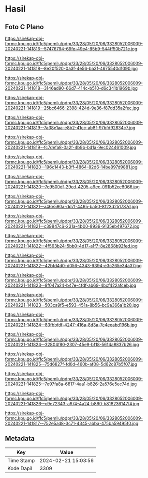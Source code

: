 # Hasil

## Foto C Plano

https://sirekap-obj-formc.kpu.go.id/ffc5/pemilu/pdpr/33/28/05/20/06/3328052006009-20240221-141816--57476794-69fe-49e4-85b9-544ff50b721e.jpg

https://sirekap-obj-formc.kpu.go.id/ffc5/pemilu/pdpr/33/28/05/20/06/3328052006009-20240221-141818--8e20f520-0a3f-4e56-ba3f-4675540d1090.jpg

https://sirekap-obj-formc.kpu.go.id/ffc5/pemilu/pdpr/33/28/05/20/06/3328052006009-20240221-141818--3146ad90-66d7-414c-b510-d6c341b1969b.jpg

https://sirekap-obj-formc.kpu.go.id/ffc5/pemilu/pdpr/33/28/05/20/06/3328052006009-20240221-141819--25bc6466-2398-424d-9e36-f87dd35a2fec.jpg

https://sirekap-obj-formc.kpu.go.id/ffc5/pemilu/pdpr/33/28/05/20/06/3328052006009-20240221-141819--7a38e1aa-e8b2-41cc-ab8f-97bfd92834c7.jpg

https://sirekap-obj-formc.kpu.go.id/ffc5/pemilu/pdpr/33/28/05/20/06/3328052006009-20240221-141819--fc7defa8-0a2f-4b9b-bd1a-9ec024461009.jpg

https://sirekap-obj-formc.kpu.go.id/ffc5/pemilu/pdpr/33/28/05/20/06/3328052006009-20240221-141820--196c1443-b3ff-4864-82d6-14be897d9881.jpg

https://sirekap-obj-formc.kpu.go.id/ffc5/pemilu/pdpr/33/28/05/20/06/3328052006009-20240221-141820--7c9500df-29cd-4205-a9ec-091b52ce8066.jpg

https://sirekap-obj-formc.kpu.go.id/ffc5/pemilu/pdpr/33/28/05/20/06/3328052006009-20240221-141821--a46e590a-dd7f-4495-ba50-8123d251787d.jpg

https://sirekap-obj-formc.kpu.go.id/ffc5/pemilu/pdpr/33/28/05/20/06/3328052006009-20240221-141821--c39847c6-231a-4b00-8939-9135eb497672.jpg

https://sirekap-obj-formc.kpu.go.id/ffc5/pemilu/pdpr/33/28/05/20/06/3328052006009-20240221-141822--4f563b24-5bb0-4d17-a1f7-8e2868b92fed.jpg

https://sirekap-obj-formc.kpu.go.id/ffc5/pemilu/pdpr/33/28/05/20/06/3328052006009-20240221-141822--42bfd4d0-d056-4343-9394-e3c265e34a37.jpg

https://sirekap-obj-formc.kpu.go.id/ffc5/pemilu/pdpr/33/28/05/20/06/3328052006009-20240221-141823--8f047a24-b47e-4fdf-ab69-4bcf422afceb.jpg

https://sirekap-obj-formc.kpu.go.id/ffc5/pemilu/pdpr/33/28/05/20/06/3328052006009-20240221-141823--503ca9f5-e593-451a-8b56-bc9a366a1b20.jpg

https://sirekap-obj-formc.kpu.go.id/ffc5/pemilu/pdpr/33/28/05/20/06/3328052006009-20240221-141824--83fbbfdf-4247-416a-8d3a-7c4eeabd196b.jpg

https://sirekap-obj-formc.kpu.go.id/ffc5/pemilu/pdpr/33/28/05/20/06/3328052006009-20240221-141824--32804f80-2307-45e9-bf18-5614a8837b26.jpg

https://sirekap-obj-formc.kpu.go.id/ffc5/pemilu/pdpr/33/28/05/20/06/3328052006009-20240221-141825--75d6827f-fd0d-460b-af08-5d62c87b5f07.jpg

https://sirekap-obj-formc.kpu.go.id/ffc5/pemilu/pdpr/33/28/05/20/06/3328052006009-20240221-141825--7e97fa8a-6817-4aa1-b826-2a576e5ec74d.jpg

https://sirekap-obj-formc.kpu.go.id/ffc5/pemilu/pdpr/33/28/05/20/06/3328052006009-20240221-141826--c9e72343-a974-4a24-b860-b818236147f4.jpg

https://sirekap-obj-formc.kpu.go.id/ffc5/pemilu/pdpr/33/28/05/20/06/3328052006009-20240221-141817--752e5ad8-3c71-4345-abba-475ba59495f0.jpg


## Metadata

| Key        | Value               |
| ---------- | ------------------- |
| Time Stamp | 2024-02-21 15:03:56 |
| Kode Dapil | 3309                |



